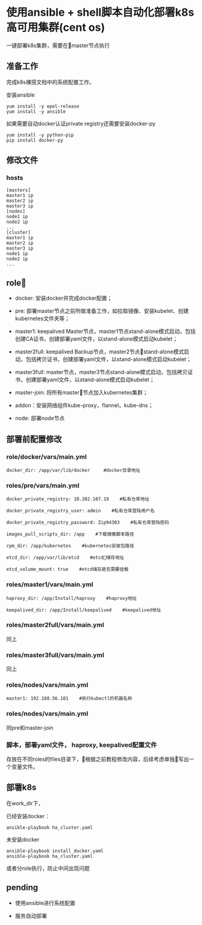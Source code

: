 # 使用ansible + shell脚本自动化部署k8s高可用集群(cent os)

一键部署k8s集群，需要在master节点执行

## 准备工作

完成k8s裸搭文档中的系统配置工作。

安装ansible

```
yum install -y epel-release
yum install -y ansible
```

如果需要自动docker认证private registry还需要安装docker-py

```
yum install -y python-pip
pip install docker-py
```

## 修改文件

### hosts

```
[masters]
master1 ip
master2 ip
master3 ip
[nodes]
node1 ip
node2 ip
...
[cluster]
master1 ip
master2 ip
master3 ip
node1 ip
node2 ip
...
```

## role

- docker: 安装docker并完成docker配置；

- pre: 部署master节点之前所做准备工作，如拉取镜像、安装kubelet、创建kubernetes文件夹等；

- master1: keepalived Master节点，master1节点stand-alone模式启动，包括创建CA证书，创建部署yaml文件，以stand-alone模式启动kubelet；

- master2full: keepalived Backup节点，master2节点stand-alone模式启动，包括拷贝证书，创建部署yaml文件，以stand-alone模式启动kubelet；

- master3full: master节点，master3节点stand-alone模式启动，包括拷贝证书，创建部署yaml文件，以stand-alone模式启动kubelet；

- master-join: 将所有master节点加入kubernetes集群；

- addon：安装网络组件kube-proxy，flannel，kube-dns；

- node: 部署node节点

## 部署前配置修改

### role/docker/vars/main.yml

```
docker_dir: /app/var/lib/docker     #docker目录地址
```

### roles/pre/vars/main.yml

```
docker_private_registry: 10.202.107.19    #私有仓库地址

docker_private_registry_user: admin    #私有仓库登陆用户名

docker_private_registry_password: Zip94303    #私有仓库登陆密码

images_pull_scripts_dir: /app    #下载镜像脚本路径

rpm_dir: /app/kubernetes    #kubernetes安装包路径

etcd_dir: /app/var/lib/etcd    #etcd储存地址

etcd_volume_mount: true    #etcd储存是否需要挂载
```

### roles/master1/vars/main.yml

```
haproxy_dir: /app/Install/haproxy    #haproxy地址

keepalived_dir: /app/Install/keepalived    #keepalived地址
```

### roles/master2full/vars/main.yml

同上

### roles/master3full/vars/main.yml

同上

### roles/nodes/vars/main.yml

```
master1: 192.168.56.101    #执行kubectl的机器名称
```

### roles/nodes/vars/main.yml

同pre和master-join

### 脚本，部署yaml文件， haproxy, keepalived配置文件

存放在不同roles的files目录下，根据之前教程修改内容，后续考虑单独写出一个变量文件。

## 部署k8s

在work_dir下，

已经安装docker：

```
ansible-playbook ha_cluster.yaml
```

未安装docker

```
ansible-playbook install_docker.yaml
ansible-playbook ha_cluster.yaml
```

或者分role执行，防止中间出现问题

## pending

- 使用ansible进行系统配置

- 服务自动部署